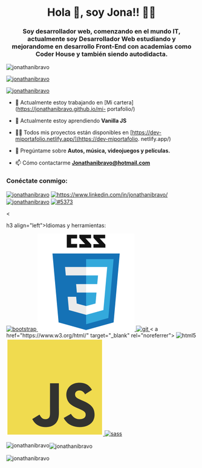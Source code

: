 <h1 align="center">Hola 👋, soy Jona!! 🧑‍💻</h1>
<h3 align="center">Soy desarrollador web, comenzando en el mundo IT, actualmente soy Desarrollador Web estudiando y mejorandome en desarrollo Front-End con academias como Coder House y también siendo autodidacta.</h3>

<p align="left"> <img src="https://komarev.com/ghpvc/?username=jonathanibravo&label=Profile%20views&color=0e75b6&style=flat" alt="jonathanibravo " /> </p>

<p align="left"> <a href="https://github.com/ryo-ma/github-profile-trofeo"><img src="https://github- perfil-trofeo.vercel.app/?username=jonathanibravo" alt="jonathanibravo" /></a> </p>

<p align="left"> <a href="https://twitter.com/jonathanibravo" target="blank"><img src="https://img.shields.io/twitter/follow/jonathanibravo? logo=twitter&style=for-the-badge" alt="jonathanibravo" /></a> </p>

- 🔭 Actualmente estoy trabajando en [Mi cartera](https://jonathanibravo.github.io/mi- portafolio/)

- 🌱 Actualmente estoy aprendiendo **Vanilla JS**

- 👨‍💻 Todos mis proyectos están disponibles en [https://dev-miportafolio.netlify.app/](https://dev-miportafolio. netlify.app/)

- 💬 Pregúntame sobre **Autos, música, videojuegos y películas.**

- 📫 Cómo contactarme **Jonathanibravo@hotmail.com**

<h3 align="left">Conéctate conmigo: </h3>
<p align="izquierda">
<a href="https://twitter.com/jonathanibravo" target="blank"><img align="center" src="https://raw.githubusercontent.com/rahuldkjain/github-profile-readme-generator /master/src/images/icons/Social/twitter.svg" alt="jonathanibravo" height="30" width="40" /></a>
<a href="https://linkedin.com/in /https://www.linkedin.com/in/jonathanibravo/" target="blank"><img align="center" src="https://raw.githubusercontent.com/rahuldkjain/github-profile-readme- generador/maestro/src/images/icons/Social/linked-in-alt.svg" alt="https://www.linkedin.com/in/jonathanibravo/" height="30" width="40" /> </a>
<a href="https://instagram.com/jonathanibravo" target="blank"><img align="center" src="https://raw.githubusercontent.com/rahuldkjain/github-profile-readme-generator /master/src/images/icons/Social/instagram.svg" alt="jonathanibravo" height="30" width="40" /></a>
<a href="https://discord.gg/# 5373" target="en blanco"><img align="center" src="https://raw.githubusercontent.com/rahuldkjain/github-profile-readme-generator/master/src/images/icons/Social/discord. svg" alt="#5373" height="30" width="40" /></a> </p>
<

h3 align="left">Idiomas y herramientas:</h3>
<p align="left"> <a href="https://getbootstrap.com" target="_blank" rel="noreferrer"> <img src="https://raw.githubusercontent.com/devicons/devicon /master/icons/bootstrap/bootstrap-plain-wordmark.svg" alt="bootstrap" width="40" height="40"/> </a> <a href="https://www.w3schools.com /css/" target="_blank" rel="noreferrer"> <img src="https://raw.githubusercontent.com/devicons/devicon/master/icons/css3/css3-original-wordmark.svg" alt= "css3" ancho="40" altura="40"/> </a> <a href="https://git-scm.com/" target="_blank" rel="noreferrer"> <img src="https://www.vectorlogo.zone/logos/git-scm/git-scm-icon.svg" alt="git" width="40" height="40"/> </a> < a href="https://www.w3.org/html/" target="_blank" rel="noreferrer"> <img src="https://raw.githubusercontent.com/devicons/devicon/master/icons /html5/html5-original-wordmark.svg" alt="html5" width="40" height="40"/> </a> <a href="https://developer.mozilla.org/en-US /docs/Web/JavaScript" target="_blank" rel="noreferrer"> <img src="https://raw.githubusercontent.com/devicons/devicon/master/icons/javascript/javascript-original.svg" alt ="javascript" ancho="40" altura="40"/> </a> <a href="https://sass-lang.com" target="_blank" rel="noreferrer"> <img src="https://raw.githubusercontent.com/devicons /devicon/master/icons/sass/sass-original.svg" alt="sass" ancho="40" altura="40"/> </a> </p>

<p><img align="left" src="https://github-readme-stats.vercel.app/api/top-langs?username=jonathanibravo&show_icons=true&locale=en&layout=compact" alt="jonathanibravo" /> </p>

<p> <img align="center" src="https://github-readme-stats.vercel.app/api?username=jonathanibravo&show_icons=true&locale=en" alt="jonathanibravo" /> </p>

<p><img align="center" src="https://github-readme-streak-stats.herokuapp.com/?user=jonathanibravo&" alt="jonathanibravo" /></p>

